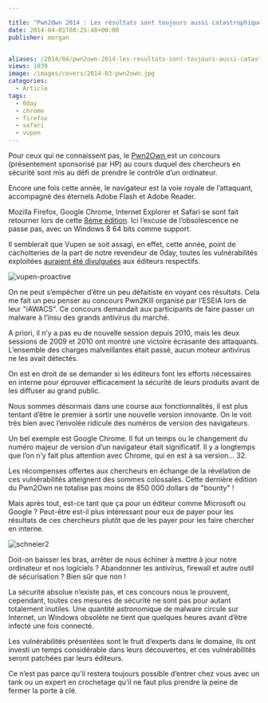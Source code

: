 ```yaml
---

title: "Pwn2Own 2014 : Les résultats sont toujours aussi catastrophiques"
date: 2014-04-01T08:25:48+00:00
publisher: morgan


aliases: /2014/04/pwn2own-2014-les-resultats-sont-toujours-aussi-catastrophiques/
views: 1039
image: /images/covers/2014-03-pwn2own.jpg
categories:
  - Article
tags:
  - 0day
  - chrome
  - firefox
  - safari
  - vupen
---
```

Pour ceux qui ne connaissent pas, le [Pwn2Own ](http://www.pwn2own.com/)est un concours (présentement sponsorisé par HP) au cours duquel des chercheurs en sécurité sont mis au défi de prendre le contrôle d’un ordinateur.

Encore une fois cette année, le navigateur est la voie royale de l’attaquant, accompagné des éternels Adobe Flash et Adobe Reader.

Mozilla Firefox, Google Chrome, Internet Explorer et Safari se sont fait retourner lors de cette [8ème édition](http://www.pwn2own.com/2014/03/pwn2own-2014-recap/). Ici l’excuse de l’obsolescence ne passe pas, avec un Windows 8 64 bits comme support.

Il semblerait que Vupen se soit assagi, en effet, cette année, point de cachotteries de la part de notre revendeur de 0day, toutes les vulnérabilités exploitées [auraient été divulguées](http://www.cnis-mag.com/primes-aux-bugs-il-faut-payer-%C2%AB-pour-voir-%C2%BB.html) aux éditeurs respectifs.

![vupen-proactive](/images/2014/03/vupen-proactive.png)

On ne peut s’empêcher d’être un peu défaitiste en voyant ces résultats. Cela me fait un peu penser au concours Pwn2Kill organisé par l’ESEIA lors de leur "iAWACS". Ce concours demandait aux participants de faire passer un malware à l’insu des grands antivirus du marché.

A priori, il n’y a pas eu de nouvelle session depuis 2010, mais les deux sessions de 2009 et 2010 ont montré une victoire écrasante des attaquants. L’ensemble des charges malveillantes était passé, aucun moteur antivirus ne les avait détectés.

On est en droit de se demander si les éditeurs font les efforts nécessaires en interne pour éprouver efficacement la sécurité de leurs produits avant de les diffuser au grand public.

Nous sommes désormais dans une course aux fonctionnalités, il est plus tentant d’être le premier à sortir une nouvelle version innovante. On le voit très bien avec l’envolée ridicule des numéros de version des navigateurs.

Un bel exemple est Google Chrome. Il fut un temps ou le changement du numéro majeur de version d’un navigateur était significatif. Il y a longtemps que l’on n’y fait plus attention avec Chrome, qui en est à sa version… 32.

Les récompenses offertes aux chercheurs en échange de la révélation de ces vulnérabilités atteignent des sommes colossales. Cette dernière édition du Pwn2Own ne totalise pas moins de 850 000 dollars de "bounty" !

Mais après tout, est-ce tant que ça pour un éditeur comme Microsoft ou Google ? Peut-être est-il plus intéressant pour eux de payer pour les résultats de ces chercheurs plutôt que de les payer pour les faire chercher en interne.

![schneier2](/images/2014/03/schneier2.png)

Doit-on baisser les bras, arrêter de nous échiner à mettre à jour notre ordinateur et nos logiciels ? Abandonner les antivirus, firewall et autre outil de sécurisation ? Bien sûr que non !

La sécurité absolue n’existe pas, et ces concours nous le prouvent, cependant, toutes ces mesures de sécurité ne sont pas pour autant totalement inutiles. Une quantité astronomique de malware circule sur Internet, un Windows obsolète ne tient que quelques heures avant d’être infecté une fois connecté.

Les vulnérabilités présentées sont le fruit d’experts dans le domaine, ils ont investi un temps considérable dans leurs découvertes, et ces vulnérabilités seront patchées par leurs éditeurs.

Ce n’est pas parce qu’il restera toujours possible d’entrer chez vous avec un tank ou un expert en crochetage qu’il ne faut plus prendre la peine de fermer la porte à clé.
